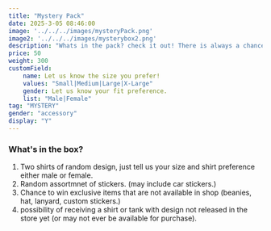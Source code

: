 ```yaml
---
title: "Mystery Pack"
date: 2025-3-05 08:46:00
image: '../../../images/mysteryPack.png'
image2: '../../../images/mysterybox2.png'
description: "Whats in the pack? check it out! There is always a chance for one exclusive item."
price: 50
weight: 300
customField:
    name: Let us know the size you prefer!
    values: "Small|Medium|Large|X-Large"
    gender: Let us know your fit preference.
    list: "Male|Female"
tag: "MYSTERY"
gender: "accessory"
display: "Y"
---
```


### What's in the box?  

1. Two shirts of random design, just tell us your size and shirt preference either male or female.
2. Random assortmnet of stickers. (may include car stickers.)
3. Chance to win exclusive items that are not available in shop (beanies, hat, lanyard, custom stickers.)
4.  possibility of receiving a shirt or tank with design not released in the store yet (or may not ever be available for purchase).

